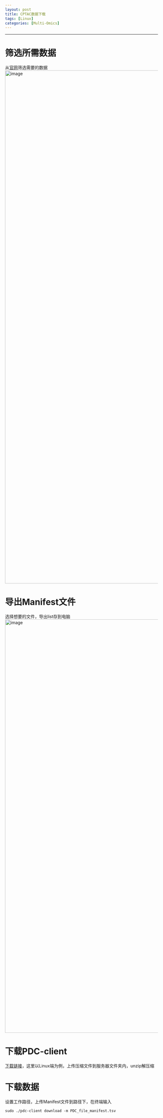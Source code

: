 ```yaml
---
layout: post
title: CPTAC数据下载
tags: [Linux]
categories: [Multi-Omics]
---
```

------------------------------------------------------------------------

# 筛选所需数据
从[官网](https://pdc.cancer.gov/pdc/)筛选需要的数据<img width="1689" alt="image" src="https://github.com/user-attachments/assets/55a8dcf6-5cec-45a4-a565-b409cfb4ace8">

# 导出Manifest文件
选择想要的文件，导出list存到电脑<img width="1361" alt="image" src="https://github.com/user-attachments/assets/41d2bff8-4711-48d0-b130-beaf71cfb5f8">

# 下载PDC-client
[下载链接](https://pdc.cancer.gov/pdc/data-download-documentation)，这里以Linux端为例，上传压缩文件到服务器文件夹内，unzip解压缩

# 下载数据
设置工作路径，上传Manifest文件到路径下，在终端输入
```
sudo ./pdc-client download -m PDC_file_manifest.tsv
```
